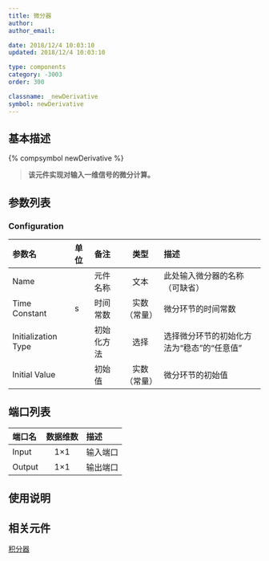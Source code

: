 ```yaml
---
title: 微分器
author: 
author_email:

date: 2018/12/4 10:03:10
updated: 2018/12/4 10:03:10

type: components
category: -3003
order: 300

classname: _newDerivative
symbol: newDerivative
---
```

## 基本描述
{% compsymbol newDerivative %}

> **该元件实现对输入一维信号的微分计算。**

## 参数列表
### Configuration
| 参数名 | 单位 | 备注 | 类型 | 描述 |
| :--- | :--- | :--- | :--: | :--- |
| Name |  | 元件名称 | 文本 | 此处输入微分器的名称（可缺省） |
| Time Constant | s | 时间常数 | 实数（常量） | 微分环节的时间常数 |
| Initialization Type |  | 初始化方法 | 选择 | 选择微分环节的初始化方法为“稳态”的“任意值” |
| Initial Value |  | 初始值 | 实数（常量） | 微分环节的初始值 |


## 端口列表

| 端口名 | 数据维数 | 描述 |
| :--- | :--:  | :--- |
| Input | 1×1 |输入端口 |                   
| Output | 1×1 |输出端口 |                   

## 使用说明



## 相关元件

[积分器](/components/comp_newIntegrator.html)
